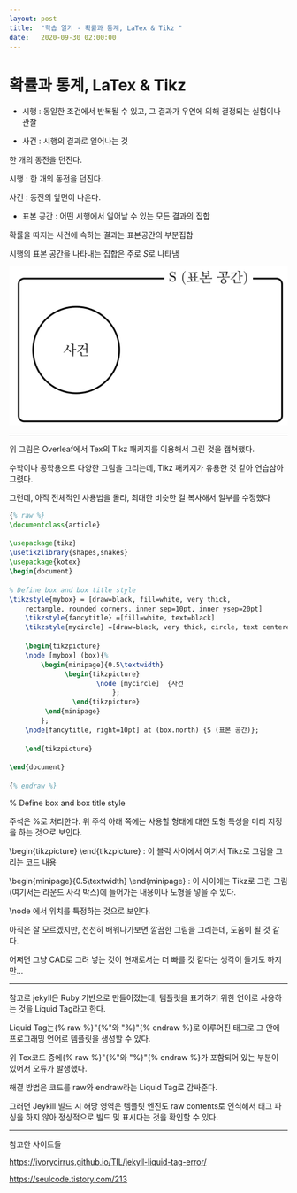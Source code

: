 ```yaml
---
layout: post
title:  "학습 일기 - 확률과 통계, LaTex & Tikz "
date:   2020-09-30 02:00:00
---
```




# 확률과 통계, LaTex & Tikz


* 시행 : 동일한 조건에서 반복될 수 있고, 그 결과가 우연에 의해 결정되는 실험이나 관찰

* 사건 : 시행의 결과로 일어나는 것


한 개의 동전을 던진다.


시행 : 한 개의 동전을 던진다.

사건 : 동전의 앞면이 나온다.


* 표본 공간 : 어떤 시행에서 일어날 수 있는 모든 결과의 집합

확률을 따지는 사건에 속하는 결과는 표본공간의 부분집합

시행의 표본 공간을 나타내는 집합은 주로 $S$로 나타냄


![표본공간과 사건](/images/20200930_sample_space_and_event_diagram.png)


---

위 그림은 Overleaf에서 Tex의 Tikz 패키지를 이용해서 그린 것을 캡쳐했다.

수학이나 공학용으로 다양한 그림을 그리는데, Tikz 패키지가 유용한 것 같아 연습삼아 그렸다.

그런데, 아직 전체적인 사용법을 몰라, 최대한 비슷한 걸 복사해서 일부를 수정했다

```LaTex
{% raw %}
\documentclass{article}

\usepackage{tikz}
\usetikzlibrary{shapes,snakes}
\usepackage{kotex}
\begin{document}

% Define box and box title style
\tikzstyle{mybox} = [draw=black, fill=white, very thick,
    rectangle, rounded corners, inner sep=10pt, inner ysep=20pt]
	\tikzstyle{fancytitle} =[fill=white, text=black]
	\tikzstyle{mycircle} =[draw=black, very thick, circle, text centered]

	\begin{tikzpicture}
	\node [mybox] (box){%
	    \begin{minipage}{0.5\textwidth}
		      \begin{tikzpicture}
			          \node [mycircle]  {사건
					      };
		        \end{tikzpicture}
		 \end{minipage}
		};
	\node[fancytitle, right=10pt] at (box.north) {S (표본 공간)};

	\end{tikzpicture}

\end{document}

{% endraw %}
```


\% Define box and box title style

주석은 %로 처리한다. 위 주석 아래 쪽에는 사용할 형태에 대한 도형 특성을 미리 지정을 하는 것으로 보인다.


\\begin{tikzpicture} \\end{tikzpicture} : 이 블럭 사이에서 여기서 Tikz로 그림을 그리는 코드 내용

\\begin{minipage}{0.5\textwidth} \\end{minipage} : 이 사이에는 Tikz로 그린 그림(여기서는 라운드 사각 박스)에 들어가는 내용이나 도형을 넣을 수 있다.

\\node 에서 위치를 특정하는 것으로 보인다.

아직은 잘 모르겠지만, 천천히 배워나가보면 깔끔한 그림을 그리는데, 도움이 될 것 같다. 

어쩌면 그냥 CAD로 그려 넣는 것이 현재로서는 더 빠를 것 같다는 생각이 들기도 하지만...

---

참고로 jekyll은 Ruby 기반으로 만들어졌는데, 템플릿을 표기하기 위한 언어로 사용하는 것을 Liquid Tag라고 한다.

Liquid Tag는{% raw %}"{%"와 "%}"{% endraw %}로 이루어진 태그로 그 안에 프로그래밍 언어로 템플릿을 생성할 수 있다.

위 Tex코드 중에{% raw %}"{%"와 "%}"{% endraw %}가 포함되어 있는 부분이 있어서 오류가 발생했다.

해결 방법은 코드를 raw와 endraw라는 Liquid Tag로 감싸준다. 

그러면 Jeykill 빌드 시 해당 영역은 템플릿 엔진도 raw contents로 인식해서 태그 파싱을 하지 않아 정상적으로 빌드 및 표시다는 것을 확인할 수 있다. 


---

참고한 사이트들

https://ivorycirrus.github.io/TIL/jekyll-liquid-tag-error/

https://seulcode.tistory.com/213
